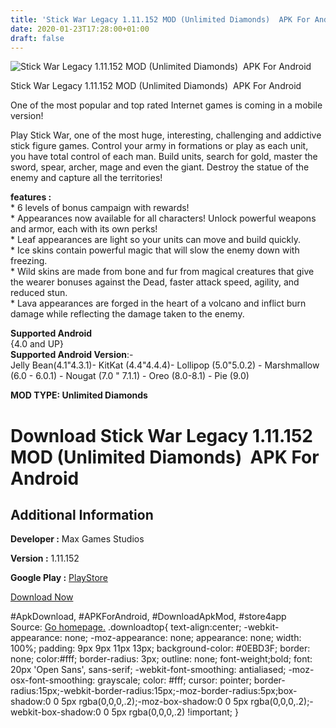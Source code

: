 ```yaml
---
title: 'Stick War Legacy 1.11.152 MOD (Unlimited Diamonds)  APK For Android'
date: 2020-01-23T17:28:00+01:00
draft: false
---
```


![Stick War Legacy 1.11.152 MOD (Unlimited Diamonds)  APK For Android](https://i0.wp.com/apkhome.net/wp-content/uploads/2020/01/Stick-War-Legacy-1.11.152-MOD-Unlimited-Diamonds.png "Stick War Legacy 1.11.152 MOD (Unlimited Diamonds)  APK For Android")

  

Stick War Legacy 1.11.152 MOD (Unlimited Diamonds)  APK For Android

One of the most popular and top rated Internet games is coming in a mobile version!

Play Stick War, one of the most huge, interesting, challenging and addictive stick figure games. Control your army in formations or play as each unit, you have total control of each man. Build units, search for gold, master the sword, spear, archer, mage and even the giant. Destroy the statue of the enemy and capture all the territories!

**features :**  
\* 6 levels of bonus campaign with rewards!  
\* Appearances now available for all characters! Unlock powerful weapons and armor, each with its own perks!  
\* Leaf appearances are light so your units can move and build quickly.  
\* Ice skins contain powerful magic that will slow the enemy down with freezing.  
\* Wild skins are made from bone and fur from magical creatures that give the wearer bonuses against the Dead, faster attack speed, agility, and reduced stun.  
\* Lava appearances are forged in the heart of a volcano and inflict burn damage while reflecting the damage taken to the enemy.

**Supported Android**  
{4.0 and UP}  
**Supported Android Version**:-  
Jelly Bean(4.1"4.3.1)- KitKat (4.4"4.4.4)- Lollipop (5.0"5.0.2) - Marshmallow (6.0 - 6.0.1) - Nougat (7.0 " 7.1.1) - Oreo (8.0-8.1) - Pie (9.0)

**MOD TYPE: Unlimited Diamonds**

Download Stick War Legacy 1.11.152 MOD (Unlimited Diamonds)  APK For Android
=============================================================================

Additional Information
----------------------

**Developer :** Max Games Studios

**Version :** 1.11.152

**Google Play :** [PlayStore](https://play.google.com/store/apps/details?id=com.maxgames.stickwarlegacy)

  

[Download Now](https://store4app.co/post/stick-war-legacy-1-11-152-mod-unlimited-diamonds-apk-for-android_1579796486)

  
#ApkDownload, #APKForAndroid, #DownloadApkMod, #store4app  
Source: [Go homepage.](https://store4app.co/post/stick-war-legacy-1-11-152-mod-unlimited-diamonds-apk-for-android_1579796486) .downloadtop{ text-align:center; -webkit-appearance: none; -moz-appearance: none; appearance: none; width: 100%; padding: 9px 9px 11px 13px; background-color: #0EBD3F; border: none; color:#fff; border-radius: 3px; outline: none; font-weight;bold; font: 20px 'Open Sans', sans-serif; -webkit-font-smoothing: antialiased; -moz-osx-font-smoothing: grayscale; color: #fff; cursor: pointer; border-radius:15px;-webkit-border-radius:15px;-moz-border-radius:5px;box-shadow:0 0 5px rgba(0,0,0,.2);-moz-box-shadow:0 0 5px rgba(0,0,0,.2);-webkit-box-shadow:0 0 5px rgba(0,0,0,.2) !important; }